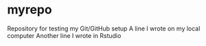 # myrepo
Repository for testing my Git/GitHub setup
A line I wrote on my local computer
Another line I wrote in Rstudio
